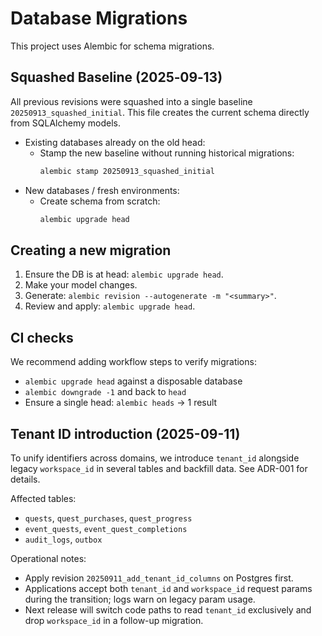 # Database Migrations

This project uses Alembic for schema migrations.

## Squashed Baseline (2025‑09‑13)

All previous revisions were squashed into a single baseline
`20250913_squashed_initial`. This file creates the current schema directly
from SQLAlchemy models.

- Existing databases already on the old head:
  - Stamp the new baseline without running historical migrations:
    ```bash
    alembic stamp 20250913_squashed_initial
    ```
- New databases / fresh environments:
  - Create schema from scratch:
    ```bash
    alembic upgrade head
    ```

## Creating a new migration

1. Ensure the DB is at head: `alembic upgrade head`.
2. Make your model changes.
3. Generate: `alembic revision --autogenerate -m "<summary>"`.
4. Review and apply: `alembic upgrade head`.

## CI checks

We recommend adding workflow steps to verify migrations:
- `alembic upgrade head` against a disposable database
- `alembic downgrade -1` and back to `head`
- Ensure a single head: `alembic heads` → 1 result

## Tenant ID introduction (2025-09-11)

To unify identifiers across domains, we introduce `tenant_id` alongside legacy
`workspace_id` in several tables and backfill data. See ADR-001 for details.

Affected tables:
- `quests`, `quest_purchases`, `quest_progress`
- `event_quests`, `event_quest_completions`
- `audit_logs`, `outbox`

Operational notes:
- Apply revision `20250911_add_tenant_id_columns` on Postgres first.
- Applications accept both `tenant_id` and `workspace_id` request params during
  the transition; logs warn on legacy param usage.
- Next release will switch code paths to read `tenant_id` exclusively and drop
  `workspace_id` in a follow-up migration.
